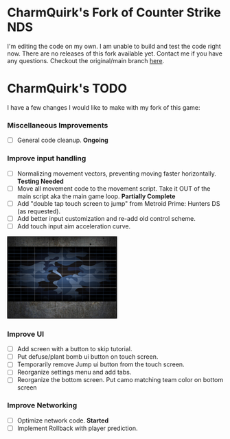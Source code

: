 # CharmQuirk's Fork of Counter Strike NDS
I'm editing the code on my own. I am unable to build and test the code right now. There are no releases of this fork available yet. Contact me if you have any questions. Checkout the original/main branch [here](https://github.com/Fewnity/Counter-Strike-Nintendo-DS).

# CharmQuirk's TODO
I have a few changes I would like to make with my fork of this game:

### Miscellaneous Improvements
- [ ] General code cleanup. **Ongoing**

### Improve input handling
- [ ] Normalizing movement vectors, preventing moving faster horizontally. **Testing Needed**
- [ ] Move all movement code to the movement script. Take it OUT of the main script aka the main game loop. **Partially Complete**
- [ ] Add "double tap touch screen to jump" from Metroid Prime: Hunters DS (as requested).
- [ ] Add better input customization and re-add old control scheme.
- [ ] Add touch input aim acceleration curve.

![Bottom Screen UI Concept Image](https://github.com/charmquirk/Counter-Strike-Nintendo-DS/blob/main/.external/UI%20Concepts/UI%20Concepts%20-%20Bottom%20Screen.png)

### Improve UI
- [ ] Add screen with a button to skip tutorial.
- [ ] Put defuse/plant bomb ui button on touch screen.
- [ ] Temporarily remove Jump ui button from the touch screen. 
- [ ] Reorganize settings menu and add tabs.
- [ ] Reorganize the bottom screen. Put camo matching team color on bottom screen

### Improve Networking
- [ ] Optimize network code. **Started**
- [ ] Implement Rollback with player prediction.
